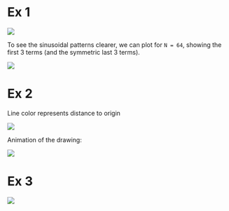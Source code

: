 # Ex 1

![](./imgs/1.svg)

To see the sinusoidal patterns clearer, we can plot for `N = 64`, showing the first 3 terms (and the symmetric last 3 terms).

![](./imgs/1modif.svg)

# Ex 2

Line color represents distance to origin

![](./imgs/2.svg)

Animation of the drawing:

![](./imgs/2.gif)

# Ex 3

![](./imgs/3.svg)

